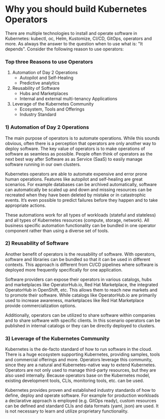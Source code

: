 # Why you should build Kubernetes Operators

There are multiple technologies to install and operate software in Kubernetes: kubectl, oc, Helm, Kustomize, CI/CD, GitOps, operators and more. As always the answer to the question when to use what is: "It depends". Consider the following reason to use operators:

### Top three Reasons to use Operators

1. Automation of Day 2 Operations
    * Autopilot and Self-Healing
    * Predictive analytics
2. Reusability of Software
    * Hubs and Marketplaces
    * Internal and external multi-tenancy Applications
3. Leverage of the Kubernetes Community
    * Ecosystem, Tools and Offerings
    * Industry Standard


### 1) Automation of Day 2 Operations

The main purpose of operators is to automate operations. While this sounds obvious, often there is a perception that operators are only another way to deploy software. The key value of operators is to make operations of software as seamless as possible. People often think of operators as the next best way after Software as as Service (SaaS) to easily manage software running in our own clusters.

Kubernetes operators are able to automate expensive and error prone human operations. Features like autopilot and self-healing are great scenarios. For example databases can be archived automatically, software can automatically be scaled up and down and missing resources can be recreated when they have been deleted by mistake or in catastrophic events. It’s even possible to predict failures before they happen and to take appropriate actions.

These automations work for all types of workloads (stateful and stateless) and all types of Kubernetes resources (compute, storage, network). All business specific automation functionality can be bundled in one operator component rather than using a diverse set of tools.

### 2) Reusability of Software

Another benefit of operators is the reusability of software. With operators, software and libraries can be bundled so that it can be used in different contexts. This approach is different from CI/CD pipelines where software is deployed more frequently specifically for one application.

Software providers can expose their operators in various catalogs, hubs and marketplaces like OperatorHub.io, Red Hat Marketplace, the integrated OperatorHub in OpenShift, etc. This allows them to reach new markets and to promote their software. While catalogs like OperatorHub.io are primarily used to increase awareness, marketplaces like Red Hat Marketplace provide commercialization options.

Additionally, operators can be utilized to share software within companies and to share software with specific clients. In this scenario operators can be published in internal catalogs or they can be directly deployed to clusters.

### 3) Leverage of the Kubernetes Community

Kubernetes is the de-facto standard of how to run software in the cloud. There is a huge ecosystem supporting Kubernetes, providing samples, tools and commercial offerings and more. Operators leverage this community, since they are a natural and Kubernetes-native way to extend Kubernetes. Operators are not only used to manage third-party resources, but they are also used internally. Because operators base on the Kubernetes model, existing development tools, CLIs, monitoring tools, etc. can be used.

Kubernetes provides proven and established industry standards of how to define, deploy and operate software. For example for production workloads a declarative approach is employed (e.g. GitOps ready), custom resources can be defined and standard CLIs and data formats (yaml, json) are used. It is not necessary to learn and utilize proprietary functionality.